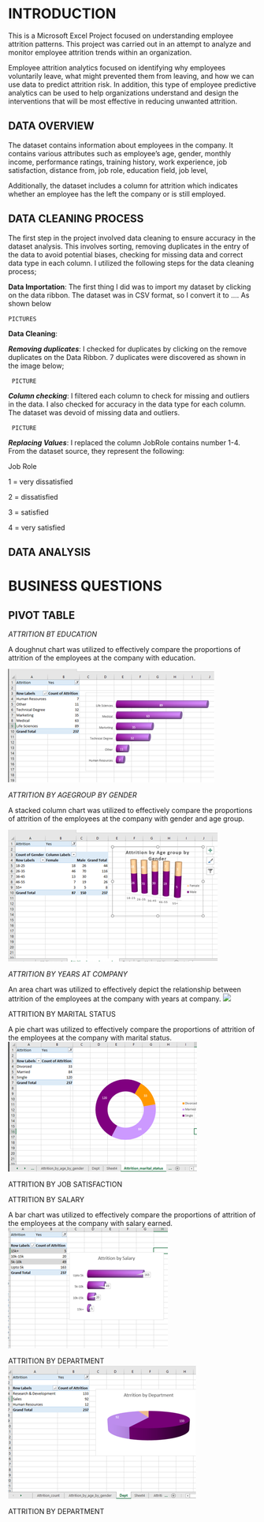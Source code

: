 # INTRODUCTION

This is a Microsoft Excel Project focused on understanding employee attrition patterns. This project was carried out in an attempt to analyze and monitor employee attrition trends within an organization. 

Employee attrition analytics focused on identifying why employees voluntarily leave, what might prevented them from leaving, and how we can use data to predict attrition risk. In addition, this type of employee predictive analytics can be used to help organizations understand and design the interventions that will be most effective in reducing unwanted attrition.

## DATA OVERVIEW

The dataset contains information about employees in the company. It contains various attributes such as employee’s age, gender, monthly income, performance ratings, training history, work experience, job satisfaction, distance from, job role, education field, job level, 

Additionally, the dataset includes a column for attrition which indicates whether an employee has the left the company or is still employed. 


## DATA CLEANING PROCESS

The first step in the project involved data cleaning to ensure accuracy in the dataset analysis. This involves sorting, removing duplicates in the entry of the data to avoid potential biases, checking for missing data and correct data type in each column. 
I utilized the following steps for the data cleaning process;

**Data Importation**: The first thing I did was to import my dataset by clicking on the data ribbon. The dataset was in CSV format, so I convert it to …. As shown below
		
  	PICTURES

**Data Cleaning**: 

_**Removing duplicates**_: I checked for duplicates by clicking on the remove duplicates on the Data Ribbon. 7 duplicates were discovered as shown in the image below;
					
     PICTURE

_**Column checking**_: I filtered each column to check for missing and outliers in the data. I also checked for accuracy in the data type for each column. The dataset was devoid of missing data and outliers. 
					
     PICTURE

_**Replacing Values**_: I replaced the column JobRole contains number 1-4. From the dataset source, they represent the following:

Job Role

1 = very dissatisfied

2 = dissatisfied

3 = satisfied

4 = very satisfied

## DATA ANALYSIS
# BUSINESS QUESTIONS

## PIVOT TABLE

_ATTRITION BT EDUCATION_

A doughnut chart was utilized to effectively compare the proportions of attrition of the employees at the company with education.

![](AttritionbyEdu.png)

_ATTRITION BY AGEGROUP BY GENDER_

A stacked column chart was utilized to effectively compare the proportions of attrition of the employees at the company with gender and age group.

![](AttritionbyAgebyGender.png)

_ATTRITION BY YEARS AT COMPANY_

An area chart was utilized to effectively depict the relationship between attrition of the employees at the company with years at company.
![](AttritionbyYears.png)

ATTRITION BY MARITAL STATUS

A pie chart was utilized to effectively compare the proportions of attrition of the employees at the company with marital status.
![](AttritionbyMaritalstatus.png)

ATTRITION BY JOB SATISFACTION

ATTRITION BY SALARY

A bar chart was utilized to effectively compare the proportions of attrition of the employees at the company with salary earned.
![](AttritionbySalary.png)

ATTRITION BY DEPARTMENT
![](AttritionbyDept.png)

ATTRITION BY DEPARTMENT

